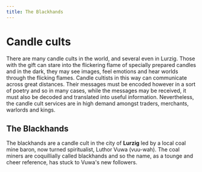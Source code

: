```yaml
---
title: The Blackhands
---
```


# Candle cults

There are many candle cults in the world, and several even in Lurzig. Those with the gift can stare into the flickering flame of specially prepared candles and in the dark, they may see images, feel emotions and hear worlds through the flicking flames. Candle cultists in this way can communicate across great distances. Their messages must be encoded however in a sort of poetry and so in many cases, while the messages may be received, it must also be decoded and translated into useful information. Nevertheless, the candle cult services are in high demand amongst traders, merchants, warlords and kings.

## The Blackhands

The blackhands are a candle cult in the city of **Lurzig** led by a local coal mine baron, now turned spiritualist, Luthor Vuwa (vuu-wah). The coal miners are coquillially called blackhands and so the name, as a tounge and cheer reference, has stuck to Vuwa's new followers.